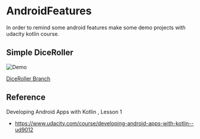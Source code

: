 # AndroidFeatures

In order to remind some android features make some demo projects with udacity kotlin course.

## Simple DiceRoller

![Demo](https://github.com/superbderrick/DiceRoller/blob/master/demo/demo.gif)

[DiceRoller Branch](https://github.com/superbderrick/DiceRoller/tree/DiceRoller)


## Reference
Developing Android Apps with Kotlin , Lesson 1 
- https://www.udacity.com/course/developing-android-apps-with-kotlin--ud9012








